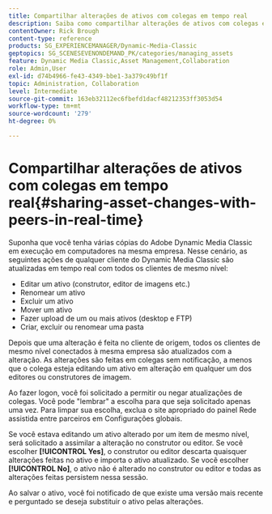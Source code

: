 ```yaml
---
title: Compartilhar alterações de ativos com colegas em tempo real
description: Saiba como compartilhar alterações de ativos com colegas em tempo real no Adobe Dynamic Media Classic.
contentOwner: Rick Brough
content-type: reference
products: SG_EXPERIENCEMANAGER/Dynamic-Media-Classic
geptopics: SG_SCENESEVENONDEMAND_PK/categories/managing_assets
feature: Dynamic Media Classic,Asset Management,Collaboration
role: Admin,User
exl-id: d74b4966-fe43-4349-bbe1-3a379c49bf1f
topic: Administration, Collaboration
level: Intermediate
source-git-commit: 163eb32112ec6fbefd1dacf48212353ff3053d54
workflow-type: tm+mt
source-wordcount: '279'
ht-degree: 0%

---
```


# Compartilhar alterações de ativos com colegas em tempo real{#sharing-asset-changes-with-peers-in-real-time}

Suponha que você tenha várias cópias do Adobe Dynamic Media Classic em execução em computadores na mesma empresa. Nesse cenário, as seguintes ações de qualquer cliente do Dynamic Media Classic são atualizadas em tempo real com todos os clientes de mesmo nível:

* Editar um ativo (construtor, editor de imagens etc.)
* Renomear um ativo
* Excluir um ativo
* Mover um ativo
* Fazer upload de um ou mais ativos (desktop e FTP)
* Criar, excluir ou renomear uma pasta

Depois que uma alteração é feita no cliente de origem, todos os clientes de mesmo nível conectados à mesma empresa são atualizados com a alteração. As alterações são feitas em colegas sem notificação, a menos que o colega esteja editando um ativo em alteração em qualquer um dos editores ou construtores de imagem.

Ao fazer logon, você foi solicitado a permitir ou negar atualizações de colegas. Você pode &quot;lembrar&quot; a escolha para que seja solicitado apenas uma vez. Para limpar sua escolha, exclua o site apropriado do painel Rede assistida entre parceiros em Configurações globais.

Se você estava editando um ativo alterado por um item de mesmo nível, será solicitado a assimilar a alteração no construtor ou editor. Se você escolher **[!UICONTROL Yes]**, o construtor ou editor descarta quaisquer alterações feitas no ativo e importa o ativo atualizado. Se você escolher **[!UICONTROL No]**, o ativo não é alterado no construtor ou editor e todas as alterações feitas persistem nessa sessão.

Ao salvar o ativo, você foi notificado de que existe uma versão mais recente e perguntado se deseja substituir o ativo pelas alterações.
